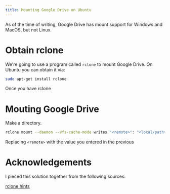 ```yaml
---
title: Mounting Google Drive on Ubuntu
---
```


As of the time of writing, Google Drive has mount support for Windows and 
MacOS, but not Linux. 

# Obtain rclone

We're going to use a program called `rclone` to mount Google Drive. On
Ubuntu you can obtain it via:

```.sh
sudo apt-get install rclone
```

Once you have rclone

# Mouting Google Drive
Make a directory.

```.sh
rclone mount --daemon --vfs-cache-mode writes "<remote>": "<local/path>"
```

Replacing `<remote>` with the value you entered in the previous

# Acknowledgements

I pieced this solution together from the following sources:

[rclone hints](https://askubuntu.com/a/1332056)